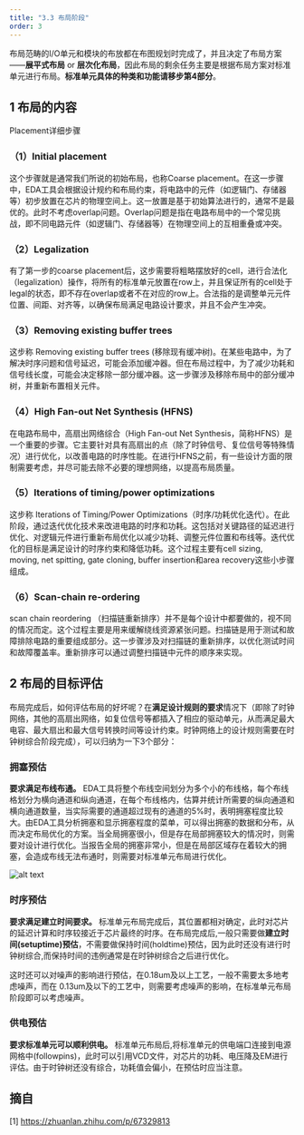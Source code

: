 ```yaml
---
title: "3.3 布局阶段"
order: 3
---
```


布局范畴的I/O单元和模块的布放都在布图规划时完成了，并且决定了布局方案——**展平式布局** or **层次化布局**，因此布局的剩余任务主要是根据布局方案对标准单元进行布局。**标准单元具体的种类和功能请移步第4部分**。

## 1 布局的内容

Placement详细步骤

### （1）Initial placement

这个步骤就是通常我们所说的初始布局，也称Coarse placement。在这一步骤中，EDA工具会根据设计规约和布局约束，将电路中的元件（如逻辑门、存储器等）初步放置在芯片的物理空间上。这一放置是基于初始算法进行的，通常不是最优的。此时不考虑overlap问题。Overlap问题是指在电路布局中的一个常见挑战，即不同电路元件（如逻辑门、存储器等）在物理空间上的互相重叠或冲突。

### （2）Legalization

有了第一步的coarse placement后，这步需要将粗略摆放好的cell，进行合法化（legalization）操作，将所有的标准单元放置在row上，并且保证所有的cell处于legal的状态，即不存在overlap或者不在对应的row上。合法指的是调整单元元件位置、间距、对齐等，以确保布局满足电路设计要求，并且不会产生冲突。

### （3）Removing existing buffer trees
 
这步称 Removing existing buffer trees (移除现有缓冲树)。在某些电路中，为了解决时序问题和信号延迟，可能会添加缓冲器。但在布局过程中，为了减少功耗和信号线长度，可能会决定移除一部分缓冲器。这一步骤涉及移除布局中的部分缓冲树，并重新布置相关元件。

### （4）High Fan-out Net Synthesis (HFNS)

在电路布局中，高扇出网络综合（High Fan-out Net Synthesis，简称HFNS）是一个重要的步骤。它主要针对具有高扇出的点（除了时钟信号、复位信号等特殊情况）进行优化，以改善电路的时序性能。在进行HFNS之前，有一些设计方面的限制需要考虑，并尽可能去除不必要的理想网络，以提高布局质量。

### （5）Iterations of timing/power optimizations

这步称 Iterations of Timing/Power Optimizations（时序/功耗优化迭代）。在此阶段，通过迭代优化技术来改进电路的时序和功耗。这包括对关键路径的延迟进行优化、对逻辑元件进行重新布局优化以减少功耗、调整元件位置和布线等。迭代优化的目标是满足设计的时序约束和降低功耗。这个过程主要有cell sizing, moving, net spitting, gate cloning, buffer insertion和area recovery这些小步骤组成。

### （6）Scan-chain re-ordering

scan chain reordering （扫描链重新排序）并不是每个设计中都要做的，视不同的情况而定。这个过程主要是用来缓解绕线资源紧张问题。扫描链是用于测试和故障排除电路的重要组成部分。这一步骤涉及对扫描链的重新排序，以优化测试时间和故障覆盖率。重新排序可以通过调整扫描链中元件的顺序来实现。


## 2 布局的目标评估

布局完成后，如何评估布局的好坏呢？在**满足设计规则的要求**情况下（即除了时钟网络，其他的高扇出网络，如复位信号等都插入了相应的驱动单元，从而满足最大电容、最大扇出和最大信号转换时间等设计约束。时钟网络上的设计规则需要在时钟树综合阶段完成），可以归纳为一下3个部分：

### 拥塞预估

**要求满足布线布通。** EDA工具将整个布线空间划分为多个小的布线格，每个布线格划分为横向通道和纵向通道，在每个布线格内，估算并统计所需要的纵向通道和横向通道数量，当实际需要的通道超过现有的通道的5%时，表明拥塞程度比较大。由EDA工具分析拥塞和显示拥塞程度的菜单，可以得出拥塞的数据和分布，从而决定布局优化的方案。当全局拥塞很小，但是存在局部拥塞较大的情况时，则需要对设计进行优化。当报告全局的拥塞非常小，但是在局部区域存在着较大的拥塞，会造成布线无法布通时，则需要对标准单元布局进行优化。

![alt text](/res/images/train_eda_3/1710898795021.png)

### 时序预估

**要求满足建立时间要求。** 标准单元布局完成后，其位置都相对确定，此时对芯片的延迟计算和时序较接近于芯片最终的时序。在布局完成后,一般只需要做**建立时间(setuptime)预估**，不需要做保持时间(holdtime)预估，因为此时还没有进行时钟树综合,而保持时间的违例通常是在时钟树综合之后进行优化。

这时还可以对噪声的影响进行预估，在0.18um及以上工艺，一般不需要太多地考虑噪声，而在 0.13um及以下的工艺中，则需要考虑噪声的影响，在标准单元布局阶段即可以考虑噪声。

### 供电预估

**要求标准单元可以顺利供电。** 标准单元布局后,将标准单元的供电端口连接到电源网格中(followpins)，此时可以引用VCD文件，对芯片的功耗、电压降及EM进行评估。由于时钟树还没有综合，功耗值会偏小，在预估时应当注意。



## 摘自

[1] https://zhuanlan.zhihu.com/p/67329813